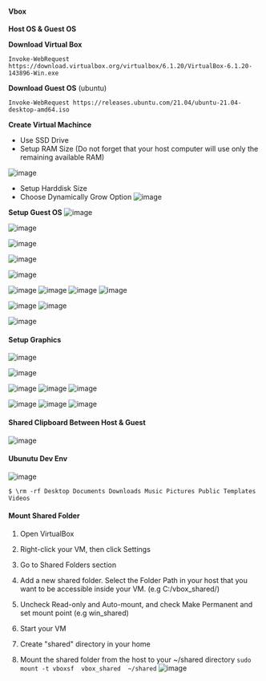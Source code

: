 #### Vbox

**Host OS & Guest OS**

**Download Virtual Box** 
```
Invoke-WebRequest https://download.virtualbox.org/virtualbox/6.1.20/VirtualBox-6.1.20-143896-Win.exe
```

**Download Guest OS** (ubuntu)
```
Invoke-WebRequest https://releases.ubuntu.com/21.04/ubuntu-21.04-desktop-amd64.iso
```

**Create Virtual Machince**
- Use SSD Drive 
- Setup RAM Size (Do not forget that  your host computer will use only the remaining available RAM)

![image](https://user-images.githubusercontent.com/82016952/115802609-d96fc900-a3fc-11eb-8a64-8834279eee0f.png)

- Setup Harddisk Size 
- Choose Dynamically Grow Option
![image](https://user-images.githubusercontent.com/82016952/115802695-002dff80-a3fd-11eb-809d-48868b0a5f62.png)

**Setup Guest OS**
![image](https://user-images.githubusercontent.com/82016952/115802788-26539f80-a3fd-11eb-965a-2940bbb05d1e.png)

![image](https://user-images.githubusercontent.com/82016952/115802873-5602a780-a3fd-11eb-8d38-6e46aa51a55b.png)

![image](https://user-images.githubusercontent.com/82016952/115802997-9104db00-a3fd-11eb-977f-3cef2122fc0e.png)

![image](https://user-images.githubusercontent.com/82016952/115803028-a548d800-a3fd-11eb-8ba4-8ba869e8991c.png)

![image](https://user-images.githubusercontent.com/82016952/115803045-af6ad680-a3fd-11eb-88ce-35ca4c8a141b.png)

![image](https://user-images.githubusercontent.com/82016952/115803064-bf82b600-a3fd-11eb-9689-82483ec45d84.png)
![image](https://user-images.githubusercontent.com/82016952/115803312-39b33a80-a3fe-11eb-9e1a-1ba483b650b0.png)
![image](https://user-images.githubusercontent.com/82016952/115803359-50599180-a3fe-11eb-9c47-9af699830ead.png)
![image](https://user-images.githubusercontent.com/82016952/115803401-6a936f80-a3fe-11eb-87e4-c34ac7567e5e.png)

![image](https://user-images.githubusercontent.com/82016952/115803564-c78f2580-a3fe-11eb-939b-92ce89e12ad9.png)
![image](https://user-images.githubusercontent.com/82016952/115803961-9531f800-a3ff-11eb-886f-c5caaed32853.png)

![image](https://user-images.githubusercontent.com/82016952/115804110-ea6e0980-a3ff-11eb-87b1-0cca9c4f862e.png)

#### Setup Graphics 

![image](https://user-images.githubusercontent.com/82016952/115804323-66685180-a400-11eb-8d28-fb9fb68f85c1.png)

![image](https://user-images.githubusercontent.com/82016952/115804395-89930100-a400-11eb-82a2-5b5d59ee48eb.png)

![image](https://user-images.githubusercontent.com/82016952/115805098-e0e5a100-a401-11eb-8a48-ae1d921bb04b.png)
![image](https://user-images.githubusercontent.com/82016952/115805260-38840c80-a402-11eb-8c97-6238b0a01706.png)
![image](https://user-images.githubusercontent.com/82016952/115805307-56517180-a402-11eb-8aa0-f35df4ae4a27.png)

![image](https://user-images.githubusercontent.com/82016952/115805391-80a32f00-a402-11eb-87f8-efaaaee0d0dc.png)
![image](https://user-images.githubusercontent.com/82016952/115805418-90227800-a402-11eb-9ab7-c2f024bfd8d8.png)
![image](https://user-images.githubusercontent.com/82016952/115805641-fe673a80-a402-11eb-95ec-a3192329de63.png)

#### Shared Clipboard Between Host & Guest

![image](https://user-images.githubusercontent.com/82016952/115805943-9402ca00-a403-11eb-9ce0-c8c7870f1364.png)

#### Ubunutu Dev Env

![image](https://user-images.githubusercontent.com/82016952/115805806-51d98880-a403-11eb-9a50-b1f53d920274.png)

```
$ \rm -rf Desktop Documents Downloads Music Pictures Public Templates Videos 
```
#### Mount Shared Folder
1. Open VirtualBox
1. Right-click your VM, then click Settings
1. Go to Shared Folders section
1. Add a new shared folder. Select the Folder Path in your host that you want to be accessible inside your VM. (e.g C:/vbox_shared/) 
1. Uncheck Read-only and Auto-mount, and check Make Permanent and set mount point (e.g win_shared)
1. Start your VM

1. Create "shared" directory in your home
1. Mount the shared folder from the host to your ~/shared directory
```sudo mount -t vboxsf  vbox_shared  ~/shared```
![image](https://user-images.githubusercontent.com/82016952/115995823-69c72d00-a5fa-11eb-91ce-24a29d93c671.png)

